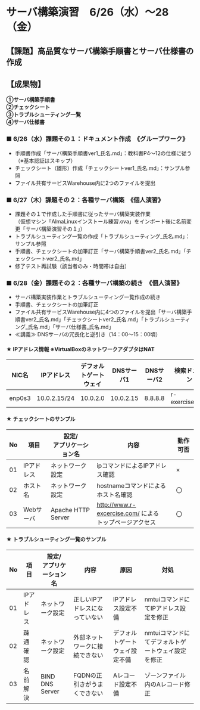 ﻿# サーバ構築演習　6/26（水）～28（金）

## 【課題】高品質なサーバ構築手順書とサーバ仕様書の作成

## 【成果物】
**①サーバ構築手順書<br>
②チェックシート<br>
③トラブルシューティング一覧<br>
④サーバ仕様書**

### ■ 6/26（水）課題その１：ドキュメント作成　《グループワーク》

- 手順書作成「サーバ構築手順書ver1_氏名.md」：教科書P4～12の仕様に従う（※基本認証はスキップ）
- チェックシート（雛形）作成「チェックシートver1_氏名.md」：サンプル参照
- ファイル共有サービスWarehouse内に2つのファイルを提出

### ■ 6/27（木）課題その２：各種サーバ構築　《個人演習》

- 課題その１で作成した手順書に従ったサーバ構築実装作業<br>
 （仮想マシン「AlmaLinuxインストール練習.ova」をインポート後に名前変更「サーバ構築演習その１」）
- トラブルシューティング一覧の作成「トラブルシューティング_氏名.md」：サンプル参照
- 手順書、チェックシートの加筆訂正「サーバ構築手順書ver2_氏名.md」「チェックシートver2_氏名.md」
- 修了テスト再試験（該当者のみ・時間帯は自由）

### ■ 6/28（金）課題その２：各種サーバ構築の続き　《個人演習》

- サーバ構築実装作業とトラブルシューティング一覧作成の続き
- 手順書、チェックシートの加筆訂正
- ファイル共有サービスWarehouse内に4つのファイルを提出「サーバ構築手順書ver2_氏名.md」「チェックシートver2_氏名.md」「トラブルシューティング_氏名.md」「サーバ仕様書_氏名.md」
- ≪講義≫ DNSサーバの冗長化と逆引き（14：00～15：00頃）

#### ★ IPアドレス情報  ※VirtualBoxのネットワークアダプタはNAT

|NIC名 |IPアドレス |デフォルトゲートウェイ |DNSサーバ1 |DNSサーバ2 |検索ドメイ ン|
|---|---|---|---|---|---|
|enp0s3 |10.0.2.15/24 |10.0.2.0 |10.0.2.15 |8.8.8.8 |r-exercise.com |

#### ★ チェックシートのサンプル
|No |項目 |設定/<br>アプリケーション名 |内容 |動作可否 |
|---|---|---|---|---|
|01 |IPアドレス |ネットワーク設定 |ipコマンドによるIPアドレス確認 |× |
|02 |ホスト名 |ネットワーク設定 |hostnameコマンドによるホスト名確認 |〇 |
|03 |Webサーバ |Apache HTTP Server |http://www.r-excercise.com/ による<br>トップページアクセス |〇 |

#### ★ トラブルシューティング一覧のサンプル
|No |項目 |設定/<br>アプリケーション名 |内容 |原因 |対処 |
|---|---|---|---|---|---|
|01 |IPアドレス |ネットワーク設定 |正しいIPアドレスになっていない |IPアドレス設定不備 |nmtuiコマンドにてIPアドレス設定を修正 |
|02 |疎通確認 |ネットワーク設定 |外部ネットワークに接続できない |デフォルトゲートウェイ設定不備 |nmtuiコマンドにてデフォルトゲートウェイ設定を修正 |
|03 |名前解決 |BIND DNS Server |FQDNの正引きがうまくできない |Aレコード設定不備 |ゾーンファイル内のAレコード修正 |